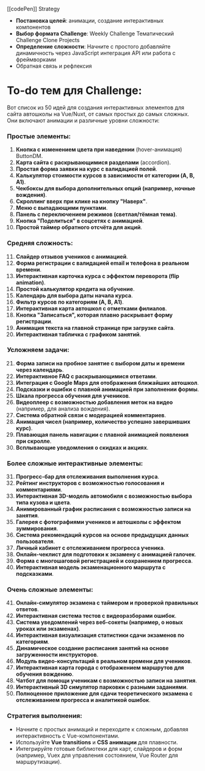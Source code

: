 [[codePen]] Strategy

- **Постановка целей**: анимации, создание интерактивных компонентов
- **Выбор формата Challenge**: 
	Weekly Challenge
	Тематический Challenge
	Clone Projects
- **Определение сложности**:
	Начните с простого
	добавляйте динамичность через JavaScript
	интеграция API или работа с фреймворками
- Обратная связь и рефлексия

# To-do тем для Challenge:
Вот список из 50 идей для создания интерактивных элементов для сайта автошколы на Vue/Nuxt, от самых простых до самых сложных. Они включают анимации и различные уровни сложности:

### Простые элементы:
1. **Кнопка с изменением цвета при наведении** (hover-анимация) ButtonDM.
2. **Карта сайта с раскрывающимися разделами** (accordion).
3. **Простая форма заявки на курс с валидацией полей**.
4. **Калькулятор стоимости курсов в зависимости от категории (A, B, A1)**.
5. **Чекбоксы для выбора дополнительных опций (например, ночные вождения)**.
6. **Скроллинг вверх при клике на кнопку "Наверх"**.
7. **Меню с выпадающими пунктами**.
8. **Панель с переключением режимов (светлая/тёмная тема)**.
9. **Кнопка "Поделиться" в соцсетях с анимацией**.
10. **Простой таймер обратного отсчёта для акций**.

### Средняя сложность:
11. **Слайдер отзывов учеников с анимацией**.
12. **Форма регистрации с валидацией email и телефона в реальном времени**.
13. **Интерактивная карточка курса с эффектом переворота (flip animation)**.
14. **Простой калькулятор кредита на обучение**.
15. **Календарь для выбора даты начала курса**.
16. **Фильтр курсов по категориям (A, B, A1)**.
17. **Интерактивная карта автошкол с отметками филиалов**.
18. **Кнопка "Записаться", которая плавно раскрывает форму регистрации**.
19. **Анимация текста на главной странице при загрузке сайта**.
20. **Интерактивная табличка с графиком занятий**.

### Усложняем задачи:
21. **Форма записи на пробное занятие с выбором даты и времени через календарь**.
22. **Интерактивное FAQ с раскрывающимися ответами**.
23. **Интеграция с Google Maps для отображения ближайших автошкол**.
24. **Подсказки и ошибки с плавной анимацией при заполнении формы**.
25. **Шкала прогресса обучения для учеников**.
26. **Видеоплеер с возможностью добавления меток на видео** (например, для анализа вождения).
27. **Система обратной связи с модерацией комментариев**.
28. **Анимация чисел (например, количество успешно завершивших курс)**.
29. **Плавающая панель навигации с плавной анимацией появления при скролле**.
30. **Всплывающие уведомления о скидках и акциях**.

### Более сложные интерактивные элементы:
31. **Прогресс-бар для отслеживания выполнения курса**.
32. **Рейтинг инструкторов с возможностью голосования и комментариями**.
33. **Интерактивная 3D-модель автомобиля с возможностью выбора типа кузова и цвета**.
34. **Анимированный график расписания с возможностью записи на занятия**.
35. **Галерея с фотографиями учеников и автошколы с эффектом зуммирования**.
36. **Система рекомендаций курсов на основе предыдущих данных пользователя**.
37. **Личный кабинет с отслеживанием прогресса ученика**.
38. **Онлайн-чеклист для подготовки к экзамену с анимацией галочек**.
39. **Форма с многошаговой регистрацией и сохранением прогресса**.
40. **Интерактивная модель экзаменационного маршрута с подсказками**.

### Очень сложные элементы:
41. **Онлайн-симулятор экзамена с таймером и проверкой правильных ответов**.
42. **Интерактивная система тестов с видеоразборами ошибок**.
43. **Система уведомлений через веб-сокеты (например, о новых уроках или экзаменах)**.
44. **Интерактивная визуализация статистики сдачи экзаменов по категориям**.
45. **Динамическое создание расписания занятий на основе загруженности инструкторов**.
46. **Модуль видео-консультаций в реальном времени для учеников**.
47. **Интерактивная карта города с отображением маршрутов для обучения вождению**.
48. **Чатбот для помощи ученикам с возможностью записи на занятия**.
49. **Интерактивный 3D симулятор парковки с разными заданиями**.
50. **Полноценное приложение для сдачи теоретического экзамена с отслеживанием прогресса и аналитикой ошибок**.

### Стратегия выполнения:
- Начните с простых анимаций и переходите к сложным, добавляя интерактивность с Vue-компонентами.
- Используйте **Vue transitions** и **CSS анимации** для плавности.
- Интегрируйте готовые библиотеки для карт, слайдеров и форм (например, Vuex для управления состоянием, Vue Router для маршрутизации).

